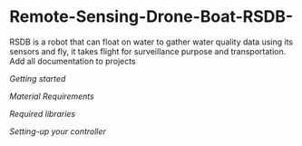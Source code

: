 # Remote-Sensing-Drone-Boat-RSDB-
RSDB is a robot that can float on water to gather water quality data using its sensors and fly, it takes flight for surveillance purpose and transportation. 
Add all documentation to projects 

*Getting started*


*Material Requirements*


*Required libraries*

*Setting-up your controller*
